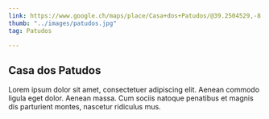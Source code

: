 ```yaml
---
link: https://www.google.ch/maps/place/Casa+dos+Patudos/@39.2504529,-8.5899748,295m/data=!3m1!1e3!4m5!3m4!1s0xd18f3f08ea6aa65:0xae5c05755ba75ed6!8m2!3d39.2504947!4d-8.5899132?hl=de
thumb: "../images/patudos.jpg"
tag: Patudos

---
```

## Casa dos Patudos

Lorem ipsum dolor sit amet, consectetuer adipiscing elit. Aenean commodo ligula eget dolor. Aenean massa. Cum sociis natoque penatibus et magnis dis parturient montes, nascetur ridiculus mus.